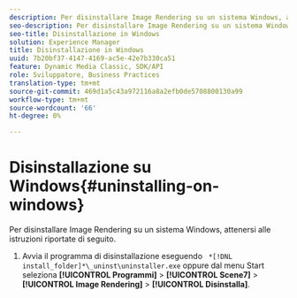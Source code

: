 ```yaml
---
description: Per disinstallare Image Rendering su un sistema Windows, attenersi alle istruzioni riportate di seguito.
seo-description: Per disinstallare Image Rendering su un sistema Windows, attenersi alle istruzioni riportate di seguito.
seo-title: Disinstallazione in Windows
solution: Experience Manager
title: Disinstallazione in Windows
uuid: 7b20bf37-4147-4169-ac5e-42e7b330ca51
feature: Dynamic Media Classic, SDK/API
role: Sviluppatore, Business Practices
translation-type: tm+mt
source-git-commit: 469d1a5c43a972116a8a2efb0de5708800130a99
workflow-type: tm+mt
source-wordcount: '66'
ht-degree: 0%

---
```



# Disinstallazione su Windows{#uninstalling-on-windows}

Per disinstallare Image Rendering su un sistema Windows, attenersi alle istruzioni riportate di seguito.

1. Avvia il programma di disinstallazione eseguendo ` *[!DNL install_folder]*\_uninst\uninstaller.exe` oppure dal menu Start seleziona **[!UICONTROL Programmi]** > **[!UICONTROL Scene7]** > **[!UICONTROL Image Rendering]** > **[!UICONTROL Disinstalla]**.
